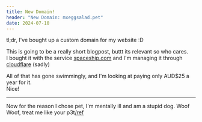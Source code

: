 ```yaml
---
title: New Domain!
header: "New Domain: mxeggsalad.pet"
date: 2024-07-10
---
```

tl;dr, I've bought up a custom domain for my website :D

This is going to be a really short blogpost, buttt its relevant so who cares.  
I bought it with the service [spaceship.com](https://www.spaceship.com/) and I'm managing it through [cloudflare](https://www.cloudflare.com/) (sadly)

All of that has gone swimmingly, and I'm looking at paying only AUD$25 a year for it.  
Nice!

<hr>

Now for the reason I chose pet, I'm mentally ill and am a stupid dog. Woof Woof, treat me like your p3t[/ref](https://www.youtube.com/watch?v=Ja2J2WkmjNg)